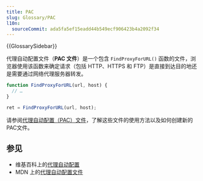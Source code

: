 ```yaml
---
title: PAC
slug: Glossary/PAC
l10n:
  sourceCommit: ada5fa5ef15eadd44b549ecf906423b4a2092f34
---
```


{{GlossarySidebar}}

代理自动配置文件（**PAC 文件**）是一个包含 `FindProxyForURL()` 函数的文件，浏览器使用该函数来确定请求（包括 HTTP、HTTPS 和 FTP）是直接到达目的地还是需要通过网络代理服务器转发。

```js
function FindProxyForURL(url, host) {
  // …
}

ret = FindProxyForURL(url, host);
```

请参阅[代理自动配置（PAC）文件](/zh-CN/docs/Web/HTTP/Proxy_servers_and_tunneling/Proxy_Auto-Configuration_PAC_file)，了解这些文件的使用方法以及如何创建新的PAC文件。

## 参见

- 维基百科上的[代理自动配置](https://zh.wikipedia.org/wiki/代理自动配置)
- MDN 上的[代理自动配置文件](/zh-CN/docs/Web/HTTP/Proxy_servers_and_tunneling/Proxy_Auto-Configuration_PAC_file)
